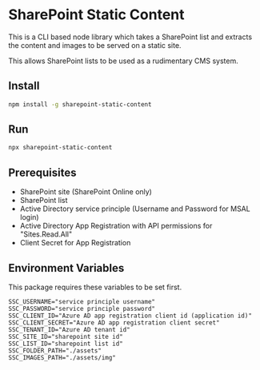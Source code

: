 # SharePoint Static Content

This is a CLI based node library which takes a SharePoint list and extracts the content and images to be served on a static site.

This allows SharePoint lists to be used as a rudimentary CMS system.

## Install

```bash
npm install -g sharepoint-static-content
```

## Run

```bash
npx sharepoint-static-content
```

## Prerequisites

- SharePoint site (SharePoint Online only)
- SharePoint list
- Active Directory service principle (Username and Password for MSAL login)
- Active Directory App Registration with API permissions for "Sites.Read.All"
- Client Secret for App Registration

## Environment Variables

This package requires these variables to be set first.

```dotenv
SSC_USERNAME="service principle username"
SSC_PASSWORD="service principle password"
SSC_CLIENT_ID="Azure AD app registration client id (application id)"
SSC_CLIENT_SECRET="Azure AD app registration client secret"
SSC_TENANT_ID="Azure AD tenant id"
SSC_SITE_ID="sharepoint site id"
SSC_LIST_ID="sharepoint list id"
SSC_FOLDER_PATH="./assets"
SSC_IMAGES_PATH="./assets/img"
```
